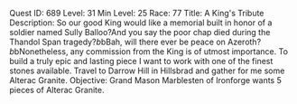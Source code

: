 Quest ID: 689
Level: 31
Min Level: 25
Race: 77
Title: A King's Tribute
Description: So our good King would like a memorial built in honor of a soldier named Sully Balloo?And you say the poor chap died during the Thandol Span tragedy?$b$bBah, will there ever be peace on Azeroth?$b$bNonetheless, any commission from the King is of utmost importance. To build a truly epic and lasting piece I want to work with one of the finest stones available. Travel to Darrow Hill in Hillsbrad and gather for me some Alterac Granite.
Objective: Grand Mason Marblesten of Ironforge wants 5 pieces of Alterac Granite.
